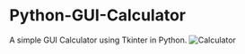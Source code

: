 # Python-GUI-Calculator
A simple GUI Calculator using Tkinter in Python.
![Calculator](https://github.com/SaiSwarup27/Python-GUI-Calculator/blob/master/images/Calculator.png)
